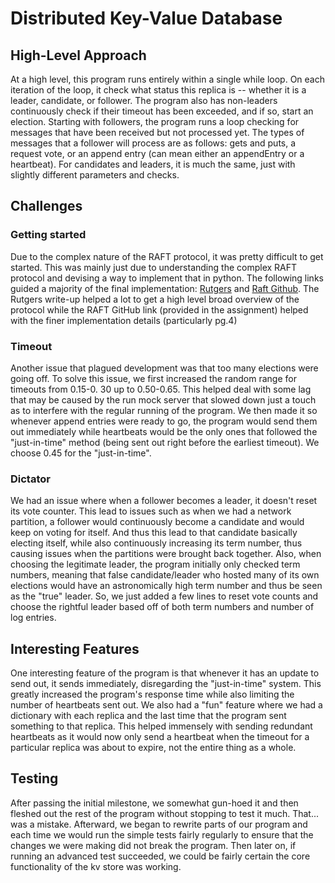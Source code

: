 # Distributed Key-Value Database
## High-Level Approach
At a high level, this program runs entirely within a single while loop. On 
each iteration of the loop, it check what status this replica is -- whether it is a 
leader, candidate, or follower. The program also has non-leaders continuously 
check if their timeout has been exceeded, and if so, start an election. 
Starting with followers, the program runs a loop checking for messages that have 
been received but not processed yet. The types of messages that a follower 
will process are as follows: gets and puts, a request vote, or an append 
entry (can mean either an appendEntry or a heartbeat).
For candidates and leaders, it is much the same, just with slightly 
different parameters and checks.
## Challenges
### Getting started
Due to the complex nature of the RAFT protocol, it was pretty difficult to get started.
This was mainly just due to understanding the complex RAFT protocol and 
devising a way to implement that in python. The following links guided a 
majority of the final implementation: [Rutgers](https://people.cs.rutgers.edu/~pxk/417/notes/raft.html) and 
[Raft Github](https://raft.github.io/slides/uiuc2016.pdf). The Rutgers 
write-up helped a lot to get a high level broad overview of the protocol 
while the RAFT GitHub link (provided in the assignment) helped with the 
finer implementation details (particularly pg.4)
### Timeout
Another issue that plagued development was that too many elections were going off. To 
solve this issue, we first increased the random range for timeouts from 0.15-0.
30 up to 0.50-0.65. This helped deal with some lag that may be caused by the 
run mock server that slowed down just a touch as to interfere with the regular 
running of the program. We then made it so whenever append entries were 
ready to go, the program would send them out immediately while heartbeats would be 
the only ones that followed the "just-in-time" method (being sent out right 
before the earliest timeout). We choose 0.45 for the "just-in-time".
### Dictator
We had an issue where when a follower becomes a leader, it doesn't reset 
its vote counter. This lead to issues such as when we had a network 
partition, a follower would continuously become a candidate and would keep 
on voting for itself. And thus this lead to that candidate basically 
electing itself, while also continuously increasing its term number, thus 
causing issues when the partitions were brought back together. Also, when 
choosing the legitimate leader, the program initially only checked term numbers, 
meaning that false candidate/leader who hosted many of its own elections 
would have an astronomically high term number and thus be seen as the "true" 
leader. So, we just added a few lines to reset vote counts and choose the 
rightful leader based off of both term numbers and number of log 
entries. 

## Interesting Features
One interesting feature of the program is that whenever it has an 
update to send out, it sends immediately, disregarding the "just-in-time" 
system. This greatly increased the program's response time while also limiting the 
number of heartbeats sent out. We also had a "fun" feature where we had a 
dictionary with each replica and the last time that the program sent something to 
that replica. This helped immensely with sending redundant heartbeats as it 
would now only send a heartbeat when the timeout for a particular replica 
was about to expire, not the entire thing as a whole. 

## Testing
After passing the initial milestone, we somewhat gun-hoed it and then 
fleshed out the rest of the program without stopping to test it much. That...
was a mistake. Afterward, we began to rewrite parts of our program and each 
time we would run the simple tests fairly regularly to ensure that the 
changes we were making did not break the program. Then later on, if running 
an advanced test succeeded, we could be fairly certain the core 
functionality of the kv store was working.
